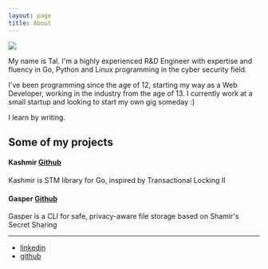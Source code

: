 ```yaml
---
layout: page
title: About
---
```


![](/assets/images/profile.jpg)

My name is Tal. I'm a highly experienced R&D Engineer with expertise and fluency in Go, Python and Linux programming in the cyber security field.  

I've been programming since the age of 12, starting my way as a Web Developer, working in the industry from the age of 13. I currently work at a small startup and looking to start my own gig someday :)  

I learn by writing. 

## Some of my projects

#### Kashmir [Github](https://github.com/talhof8/kashmir)
Kashmir is STM library for Go, inspired by Transactional Locking II

#### Gasper [Github](https://github.com/talhof8/gasper)
Gasper is a CLI for safe, privacy-aware file storage based on Shamir's Secret Sharing

----------

- [linkedin](https://www.linkedin.com/in/tal-hoffman/)
- [github](https://github.com/talhof8)